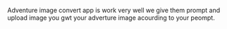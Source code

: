 Adventure image convert app is work very well we give them prompt and upload image you gwt your adverture image acourding to your peompt.
